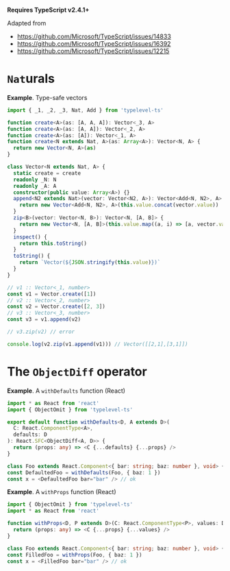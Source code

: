 **Requires TypeScript v2.4.1+**

Adapted from

- https://github.com/Microsoft/TypeScript/issues/14833
- https://github.com/Microsoft/TypeScript/issues/16392
- https://github.com/Microsoft/TypeScript/issues/12215


# `Nat`urals

**Example**. Type-safe vectors

```ts
import { _1, _2, _3, Nat, Add } from 'typelevel-ts'

function create<A>(as: [A, A, A]): Vector<_3, A>
function create<A>(as: [A, A]): Vector<_2, A>
function create<A>(as: [A]): Vector<_1, A>
function create<N extends Nat, A>(as: Array<A>): Vector<N, A> {
  return new Vector<N, A>(as)
}

class Vector<N extends Nat, A> {
  static create = create
  readonly _N: N
  readonly _A: A
  constructor(public value: Array<A>) {}
  append<N2 extends Nat>(vector: Vector<N2, A>): Vector<Add<N, N2>, A> {
    return new Vector<Add<N, N2>, A>(this.value.concat(vector.value))
  }
  zip<B>(vector: Vector<N, B>): Vector<N, [A, B]> {
    return new Vector<N, [A, B]>(this.value.map((a, i) => [a, vector.value[i]] as [A, B]))
  }
  inspect() {
    return this.toString()
  }
  toString() {
    return `Vector(${JSON.stringify(this.value)})`
  }
}

// v1 :: Vector<_1, number>
const v1 = Vector.create([1])
// v2 :: Vector<_2, number>
const v2 = Vector.create([2, 3])
// v3 :: Vector<_3, number>
const v3 = v1.append(v2)

// v3.zip(v2) // error

console.log(v2.zip(v1.append(v1))) // Vector([[2,1],[3,1]])
```

# The `ObjectDiff` operator

**Example**. A `withDefaults` function (React)

```ts
import * as React from 'react'
import { ObjectOmit } from 'typelevel-ts'

export default function withDefaults<D, A extends D>(
  C: React.ComponentType<A>,
  defaults: D
): React.SFC<ObjectDiff<A, D>> {
  return (props: any) => <C {...defaults} {...props} />
}

class Foo extends React.Component<{ bar: string; baz: number }, void> {}
const DefaultedFoo = withDefaults(Foo, { baz: 1 })
const x = <DefaultedFoo bar="bar" /> // ok
```

**Example**. A `withProps` function (React)

```ts
import { ObjectOmit } from 'typelevel-ts'
import * as React from 'react'

function withProps<D, P extends D>(C: React.ComponentType<P>, values: D): React.SFC<ObjectOmit<P, keyof D>> {
  return (props: any) => <C {...props} {...values} />
}

class Foo extends React.Component<{ bar: string; baz: number }, void> {}
const FilledFoo = withProps(Foo, { baz: 1 })
const x = <FilledFoo bar="bar" /> // ok
```
